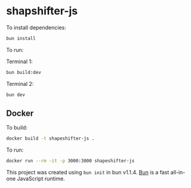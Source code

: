 # shapshifter-js

To install dependencies:

```bash
bun install
```

To run:

Terminal 1:

```bash
bun build:dev
```

Terminal 2:

```bash
bun dev
```

## Docker

To build:

```bash
docker build -t shapeshifter-js .
```

To run:

```bash
docker run --rm -it -p 3000:3000 shapeshifter-js
```

This project was created using `bun init` in bun v1.1.4. [Bun](https://bun.sh) is a fast all-in-one JavaScript runtime.
